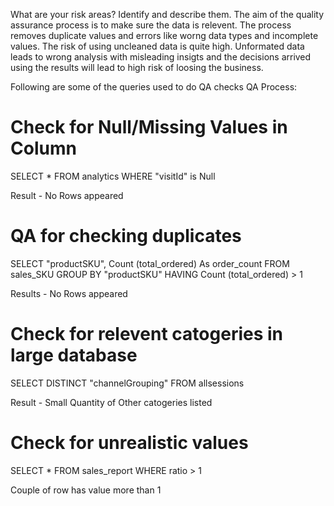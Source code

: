 What are your risk areas? Identify and describe them.
The aim of the quality assurance process is to make sure the data is relevent. The process removes duplicate values and errors like worng data types and incomplete values. The risk of using uncleaned data is quite high. Unformated data leads to wrong analysis with misleading insigts and the decisions arrived using the results will lead to high risk of loosing the business. 

Following are some of the queries used to do QA checks 
QA Process:

# Check for Null/Missing Values in Column 
SELECT * FROM analytics 
WHERE "visitId" is Null 

Result - No Rows appeared 

# QA for checking duplicates 

SELECT "productSKU", Count (total_ordered) As order_count FROM sales_SKU
GROUP BY "productSKU"
HAVING  Count (total_ordered) > 1

Results - No Rows appeared

# Check for relevent catogeries in large database 

SELECT DISTINCT "channelGrouping" FROM allsessions 

Result - Small Quantity of Other catogeries listed 

# Check for unrealistic values 

SELECT * FROM sales_report
WHERE ratio > 1

Couple of row has value more than 1 

